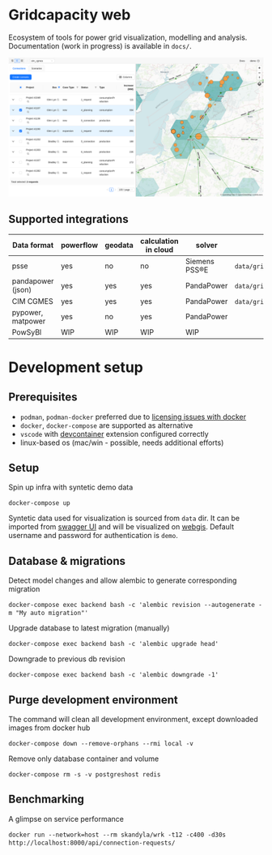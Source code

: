 # Gridcapacity web

Ecosystem of tools for power grid visualization, modelling and analysis. Documentation (work in progress) is available in `docs/`.

![alt text](docs/screenshot_webgis_2.png "Title")

## Supported integrations

| Data format       | powerflow | geodata | calculation in cloud | solver        | examples                         |
| ----------------- | --------- | ------- | -------------------- | ------------- | -------------------------------- |
| psse              | yes       | no      | no                   | Siemens PSS®E | `data/gridcapacity/savnw`        |
| pandapower (json) | yes       | yes     | yes                  | PandaPower    | `data/gridcapacity/mv_oberrhein` |
| CIM CGMES         | yes       | yes     | yes                  | PandaPower    | `data/gridcapacity/cim_cgmes`    |
| pypower, matpower | yes       | no      | yes                  | PandaPower    |                                  |
| PowSyBl           | WIP       | WIP     | WIP                  | WIP           |                                  |

# Development setup

## Prerequisites

- `podman`, `podman-docker` preferred due to [licensing issues with docker](https://docs.docker.com/subscription/desktop-license/)
- `docker`, `docker-compose` are supported as alternative
- `vscode` with [devcontainer](https://microsoft.github.io/code-with-engineering-playbook/developer-experience/devcontainers/) extension configured correctly
- linux-based os (mac/win - possible, needs additional efforts)

## Setup

Spin up infra with syntetic demo data

```
docker-compose up
```

Syntetic data used for visualization is sourced from `data` dir.
It can be imported from [swagger UI](http://localhost:8000/docs) and will be visualized on [webgis](http://localhost:3000).
Default username and password for authentication is `demo`.

## Database & migrations

Detect model changes and allow alembic to generate corresponding migration

```
docker-compose exec backend bash -c 'alembic revision --autogenerate -m "My auto migration"'
```

Upgrade database to latest migration (manually)

```
docker-compose exec backend bash -c 'alembic upgrade head'
```

Downgrade to previous db revision

```
docker-compose exec backend bash -c 'alembic downgrade -1'
```

## Purge development environment

The command will clean all development environment, except downloaded images from docker hub

```
docker-compose down --remove-orphans --rmi local -v
```

Remove only database container and volume

```
docker-compose rm -s -v postgreshost redis
```

## Benchmarking

A glimpse on service performance

```
docker run --network=host --rm skandyla/wrk -t12 -c400 -d30s http://localhost:8000/api/connection-requests/
```

